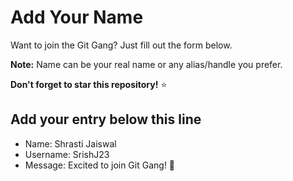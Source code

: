 # Add Your Name

Want to join the Git Gang? Just fill out the form below.

**Note:** Name can be your real name or any alias/handle you prefer.

**Don't forget to star this repository!** ⭐

## Add your entry below this line

- Name: Shrasti Jaiswal
- Username: SrishJ23
- Message: Excited to join Git Gang! 🚀

